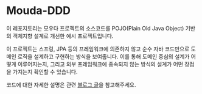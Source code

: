 # Mouda-DDD
이 레포지토리는 모우다 프로젝트의 소스코드를 POJO(Plain Old Java Object) 기반의 객체지향 설계로 개선한 예시 프로젝트입니다.

이 프로젝트는 스프링, JPA 등의 프레임워크에 의존하지 않고 순수 자바 코드만으로 도메인 로직을 설계하고 구현하는 방식을 보여줍니다. 이를 통해 도메인 중심의 설계가 어떻게 이루어지는지, 그리고 외부 프레임워크에 종속되지 않는 방식의 설계가 어떤 장점을 가지는지 확인할 수 있습니다.

코드에 대한 자세한 설명은 관련 [블로그 글](https://velog.io/@ksk0605/%EC%8A%A4%ED%94%84%EB%A7%81-%EC%97%86%EC%9D%B4-%EC%84%9C%EB%B9%84%EC%8A%A4-%EB%8B%A4%EC%8B%9C-%EC%84%A4%EA%B3%84%ED%95%98%EA%B8%B0-%EA%B0%9D%EC%B2%B4%EC%A7%80%ED%96%A5%EC%9C%BC%EB%A1%9C-%EB%82%98%EC%95%84%EA%B0%80%EB%8A%94-%EA%B8%B8)을 참고해주세요.

